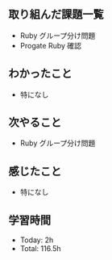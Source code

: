 ## 取り組んだ課題一覧
- Ruby グループ分け問題
- Progate Ruby 確認
## わかったこと
- 特になし
## 次やること
- Ruby グループ分け問題
## 感じたこと
- 特になし
## 学習時間
- Today: 2h
- Total: 116.5h